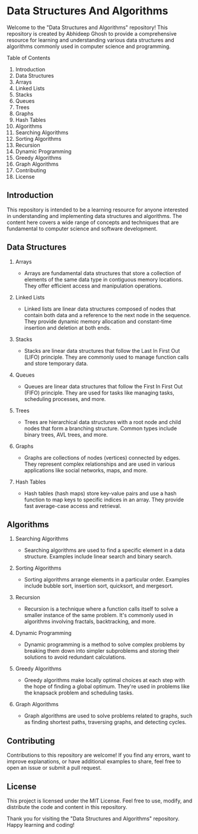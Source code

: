 # Data Structures And Algorithms

Welcome to the "Data Structures and Algorithms" repository! This repository is created by Abhideep Ghosh to provide a comprehensive resource for learning and understanding various data structures and algorithms commonly used in computer science and programming.

Table of Contents

1. Introduction
2. Data Structures
3. Arrays
4. Linked Lists
5. Stacks
6. Queues
7. Trees
8. Graphs
9. Hash Tables
10. Algorithms
11. Searching Algorithms
12. Sorting Algorithms
13. Recursion
14. Dynamic Programming
15. Greedy Algorithms
16. Graph Algorithms
17. Contributing
18. License

## Introduction

This repository is intended to be a learning resource for anyone interested in understanding and implementing data structures and algorithms. The content here covers a wide range of concepts and techniques that are fundamental to computer science and software development.

## Data Structures

1. Arrays

   - Arrays are fundamental data structures that store a collection of elements of the same data type in contiguous memory locations. They offer efficient access and manipulation operations.

2. Linked Lists

   - Linked lists are linear data structures composed of nodes that contain both data and a reference to the next node in the sequence. They provide dynamic memory allocation and constant-time insertion and deletion at both ends.

3. Stacks

   - Stacks are linear data structures that follow the Last In First Out (LIFO) principle. They are commonly used to manage function calls and store temporary data.

4. Queues

   - Queues are linear data structures that follow the First In First Out (FIFO) principle. They are used for tasks like managing tasks, scheduling processes, and more.

5. Trees

   - Trees are hierarchical data structures with a root node and child nodes that form a branching structure. Common types include binary trees, AVL trees, and more.

6. Graphs

   - Graphs are collections of nodes (vertices) connected by edges. They represent complex relationships and are used in various applications like social networks, maps, and more.

7. Hash Tables
   - Hash tables (hash maps) store key-value pairs and use a hash function to map keys to specific indices in an array. They provide fast average-case access and retrieval.

## Algorithms

1. Searching Algorithms

   - Searching algorithms are used to find a specific element in a data structure. Examples include linear search and binary search.

2. Sorting Algorithms

   - Sorting algorithms arrange elements in a particular order. Examples include bubble sort, insertion sort, quicksort, and mergesort.

3. Recursion

   - Recursion is a technique where a function calls itself to solve a smaller instance of the same problem. It's commonly used in algorithms involving fractals, backtracking, and more.

4. Dynamic Programming

   - Dynamic programming is a method to solve complex problems by breaking them down into simpler subproblems and storing their solutions to avoid redundant calculations.

5. Greedy Algorithms

   - Greedy algorithms make locally optimal choices at each step with the hope of finding a global optimum. They're used in problems like the knapsack problem and scheduling tasks.

6. Graph Algorithms
   - Graph algorithms are used to solve problems related to graphs, such as finding shortest paths, traversing graphs, and detecting cycles.

## Contributing

Contributions to this repository are welcome! If you find any errors, want to improve explanations, or have additional examples to share, feel free to open an issue or submit a pull request.

## License

This project is licensed under the MIT License. Feel free to use, modify, and distribute the code and content in this repository.

Thank you for visiting the "Data Structures and Algorithms" repository. Happy learning and coding!
